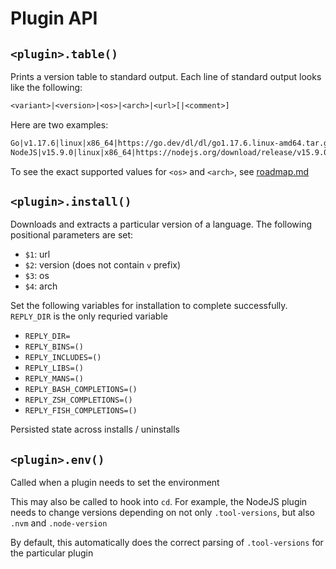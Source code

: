 # Plugin API

## `<plugin>.table()`

Prints a version table to standard output. Each line of standard output looks like the following:

```txt
<variant>|<version>|<os>|<arch>|<url>[|<comment>]
```

Here are two examples:

```txt
Go|v1.17.6|linux|x86_64|https://go.dev/dl/dl/go1.17.6.linux-amd64.tar.gz
NodeJS|v15.9.0|linux|x86_64|https://nodejs.org/download/release/v15.9.0/node-v15.9.0-linux-x64.tar.gz|2021-02-18
```

To see the exact supported values for `<os>` and `<arch>`, see [roadmap.md](../roadmap.md)

## `<plugin>.install()`

Downloads and extracts a particular version of a language. The following positional parameters are set:

- `$1`: url
- `$2`: version (does not contain `v` prefix)
- `$3`: os
- `$4`: arch

Set the following variables for installation to complete successfully. `REPLY_DIR` is the only requried variable

- `REPLY_DIR=`
- `REPLY_BINS=()`
- `REPLY_INCLUDES=()`
- `REPLY_LIBS=()`
- `REPLY_MANS=()`
- `REPLY_BASH_COMPLETIONS=()`
- `REPLY_ZSH_COMPLETIONS=()`
- `REPLY_FISH_COMPLETIONS=()`

Persisted state across installs / uninstalls

## `<plugin>.env()`

Called when a plugin needs to set the environment

This may also be called to hook into `cd`. For example, the NodeJS plugin needs to change versions depending on not only `.tool-versions`, but also `.nvm` and `.node-version`

By default, this automatically does the correct parsing of `.tool-versions` for the particular plugin
